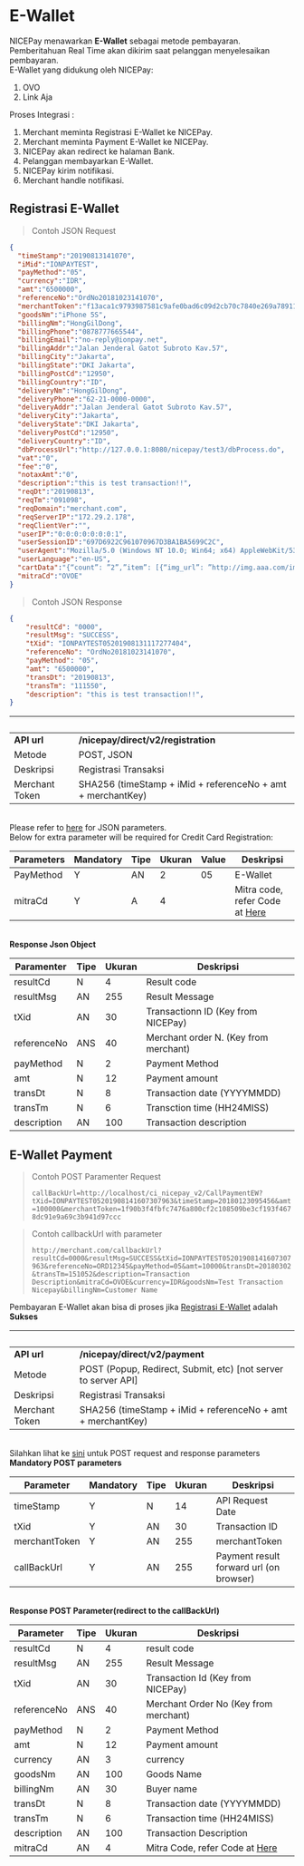 # E-Wallet

<!-- <aside class="warning">
Coming Soon!!! Kindly check later.
</aside> -->

NICEPay menawarkan **E-Wallet** sebagai metode pembayaran. Pemberitahuan Real Time akan dikirim saat pelanggan menyelesaikan pembayaran.<br>
E-Wallet yang didukung oleh NICEPay:
<ol type="1">
  <li>OVO</li>
  <li>Link Aja</li>
</ol>

Proses Integrasi :
<ol type="1">
  <li>Merchant meminta Registrasi E-Wallet ke NICEPay.
  <li>Merchant meminta Payment E-Wallet ke NICEPay.
  <li>NICEPay akan redirect ke halaman Bank.
  <li>Pelanggan membayarkan E-Wallet.
  <li>NICEPay kirim notifikasi.
  <li>Merchant handle notifikasi.
</ol>


## Registrasi E-Wallet

> Contoh JSON Request

```json
{
  "timeStamp":"20190813141070",
  "iMid":"IONPAYTEST",
  "payMethod":"05",
  "currency":"IDR",
  "amt":"6500000",
  "referenceNo":"OrdNo20181023141070",
  "merchantToken":"f13aca1c9793987581c9afe0bad6c09d2cb70c7840e269a78911a8b96d15eea5",
  "goodsNm":"iPhone 5S",
  "billingNm":"HongGilDong",
  "billingPhone":"0878777665544",
  "billingEmail":"no-reply@ionpay.net",
  "billingAddr":"Jalan Jenderal Gatot Subroto Kav.57",
  "billingCity":"Jakarta",
  "billingState":"DKI Jakarta",
  "billingPostCd":"12950",
  "billingCountry":"ID",
  "deliveryNm":"HongGilDong",
  "deliveryPhone":"62-21-0000-0000",
  "deliveryAddr":"Jalan Jenderal Gatot Subroto Kav.57",
  "deliveryCity":"Jakarta",
  "deliveryState":"DKI Jakarta",
  "deliveryPostCd":"12950",
  "deliveryCountry":"ID",
  "dbProcessUrl":"http://127.0.0.1:8080/nicepay/test3/dbProcess.do",
  "vat":"0",
  "fee":"0",
  "notaxAmt":"0",
  "description":"this is test transaction!!",
  "reqDt":"20190813",
  "reqTm":"091098",
  "reqDomain":"merchant.com",
  "reqServerIP":"172.29.2.178",
  "reqClientVer":"",
  "userIP":"0:0:0:0:0:0:0:1",
  "userSessionID":"697D6922C961070967D3BA1BA5699C2C",
  "userAgent":"Mozilla/5.0 (Windows NT 10.0; Win64; x64) AppleWebKit/537.36 (KHTML,like Gecko) Chrome/60.0.3112.101 Safari/537.36",
  "userLanguage":"en-US",
  "cartData":"{“count”: ”2”,”item”: [{“img_url”: ”http://img.aaa.com/ima1.jpg”,”goods_name”: ”Item 1 Name”,”goods_detail”: ”Item 1 Detail”,”goods_amt”: ”700”},{“img_url”: ”http://img.aaa.com/ima2.jpg”,”goods_name”: ”Item 2 Name”,”goods_detail”: ”Item 2 Detail”,”goods_amt”: ”300”}]}",
  "mitraCd":"OVOE"
}
```

> Contoh JSON Response

```json
{
    "resultCd": "0000",
    "resultMsg": "SUCCESS",
    "tXid": "IONPAYTEST05201908131117277404",
    "referenceNo": "OrdNo20181023141070",
    "payMethod": "05",
    "amt": "6500000",
    "transDt": "20190813",
    "transTm": "111550",
    "description": "this is test transaction!!",
}
```

 &nbsp; | &nbsp;
---------- | -------
**API url** | **/nicepay/direct/v2/registration**
Metode | POST, JSON
Deskripsi | Registrasi Transaksi
Merchant Token | SHA256 (timeStamp + iMid + referenceNo + amt + merchantKey)

<br>Please refer to [here](#registration) for JSON parameters.<br>
Below for extra parameter will be required for Credit Card Registration:

Parameters | Mandatory | Tipe | Ukuran | Value | Deskripsi
---------- | ---------- | ---------- | ---------- | ---------- | ----------
PayMethod | Y | AN | 2 | 05 | E-Wallet
mitraCd | Y | A | 4 |   | Mitra code, refer Code at [Here](#mitra-code)

<br>**Response Json Object**

Paramenter | Tipe | Ukuran | Deskripsi
---------- | ---------- | ---------- | ----------
resultCd | N | 4 | Result code
resultMsg | AN | 255 | Result Message
tXid | AN | 30 | Transactionn ID (Key from NICEPay)
referenceNo | ANS | 40 | Merchant order N. (Key from merchant)
payMethod | N | 2 | Payment Method
amt | N | 12 | Payment amount
transDt | N | 8 | Transaction date (YYYYMMDD)
transTm | N | 6 | Transction time (HH24MISS)
description | AN | 100 | Transaction description

## E-Wallet Payment

> Contoh POST Paramenter Request
>
> `callBackUrl=http://localhost/ci_nicepay_v2/CallPaymentEW?tXid=IONPAYTEST05201908141607307963&timeStamp=20180123095456&amt=100000&merchantToken=1f90b3f4fbfc7476a800cf2c108509be3cf193f4678dc91e9a69c3b941d97ccc`

> Contoh callbackUrl with parameter
>
> `http://merchant.com/callbackUrl?resultCd=0000&resultMsg=SUCCESS&tXid=IONPAYTEST05201908141607307963&referenceNo=ORD12345&payMethod=05&amt=10000&transDt=20180302&transTm=151052&description=Transaction Description&mitraCd=OVOE&currency=IDR&goodsNm=Test Transaction Nicepay&billingNm=Customer Name`

Pembayaran E-Wallet akan bisa di proses jika [Registrasi E-Wallet](#registrasi-e-wallet) adalah **Sukses**

 &nbsp; | &nbsp;
---------- | -------
**API url** | **/nicepay/direct/v2/payment**
Metode | POST (Popup, Redirect, Submit, etc) [not server to server API]
Deskripsi | Registrasi Transaksi
Merchant Token | SHA256 (timeStamp + iMid + referenceNo + amt + merchantKey)

<br>Silahkan lihat ke [sini](#payment) untuk POST request and response parameters<br>
**Mandatory POST parameters**

Parameter | Mandatory | Tipe | Ukuran | Deskripsi
---------- | ---------- | ---------- | ---------- | ----------
timeStamp | Y | N | 14 | API Request Date
tXid | Y | AN | 30 | Transaction ID
merchantToken | Y | AN | 255 | merchantToken
callBackUrl | Y | AN | 255 | Payment result forward url (on browser)

<br>**Response POST Parameter(redirect to the callBackUrl)**

Parameter | Tipe | Ukuran | Deskripsi
---------- | ---------- | ---------- | ----------
resultCd | N | 4 | result code
resultMsg | AN | 255 | Result Message
tXid | AN | 30 | Transaction Id (Key from NICEPay)
referenceNo | ANS | 40 | Merchant Order No (Key from merchant)
payMethod | N | 2 | Payment Method
amt | N | 12 | Payment amount
currency | AN | 3 | currency
goodsNm | AN | 100 | Goods Name
billingNm | AN | 30 | Buyer name
transDt | N | 8 | Transaction date (YYYYMMDD)
transTm | N | 6 | Transaction time (HH24MISS)
description | AN | 100 | Transaction Description
mitraCd | AN | 4 | Mitra Code, refer Code at [Here](#mitra-code)
